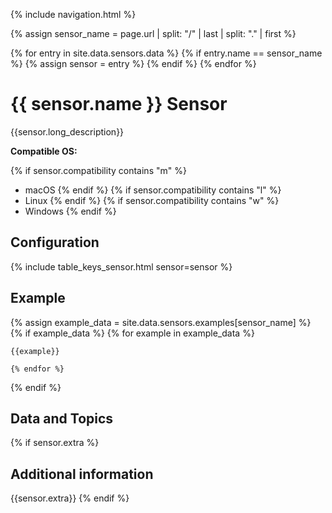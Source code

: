 {% include navigation.html %}

{% assign sensor_name = page.url | split: "/" | last | split: "." | first %}  

{% for entry in site.data.sensors.data %}
    {% if entry.name == sensor_name %}
        {% assign sensor = entry %}
    {% endif %}
{% endfor %}

# {{ sensor.name }} Sensor

{{sensor.long_description}}

**Compatible OS:**

{% if sensor.compatibility contains "m" %}
* macOS
{% endif %}
{% if sensor.compatibility contains "l" %}
* Linux
{% endif %}
{% if sensor.compatibility contains "w" %}
* Windows
{% endif %}

## Configuration

{% include table_keys_sensor.html sensor=sensor %}

## Example

{% assign example_data = site.data.sensors.examples[sensor_name] %}
{% if example_data %}
    {% for example in example_data %}
```
{{example}}
```
    {% endfor %}
{% endif %}

## Data and Topics



{% if sensor.extra %}
## Additional information

{{sensor.extra}}
{% endif %}